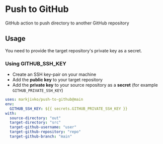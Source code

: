 # Push to GitHub

GitHub action to push directory to another GitHub repository

## Usage

You need to provide the target repository's private key as a secret.

### Using GITHUB_SSH_KEY

- Create an SSH key-pair on your machine
- Add the **public key** to your target repository
- Add the **private key** to your source repository as a **secret** (for example `GITHUB_PRIVATE_SSH_KEY`)

```yaml
uses: markjivko/push-to-github@main
env:
  GITHUB_SSH_KEY: ${{ secrets.GITHUB_PRIVATE_SSH_KEY }}
with:
  source-directory: "out"
  target-directory: "src"
  target-github-username: "user"
  target-github-repository: "repo"
  target-github-branch: "main"
```
